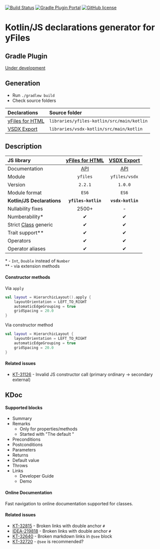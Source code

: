 [![Build Status](https://travis-ci.org/turansky/yfiles-kotlin.svg?branch=master)](https://travis-ci.org/turansky/yfiles-kotlin)
[![Gradle Plugin Portal](https://img.shields.io/maven-metadata/v/https/plugins.gradle.org/m2/com/github/turansky/yfiles/com.github.turansky.yfiles.gradle.plugin/maven-metadata.xml.svg?label=gradle)](https://plugins.gradle.org/plugin/com.github.turansky.yfiles)
[![GitHub license](https://img.shields.io/badge/license-Apache%20License%202.0-blue.svg?style=flat)](https://www.apache.org/licenses/LICENSE-2.0)

# Kotlin/JS declarations generator for yFiles

## Gradle Plugin
[Under development](plugins/yfiles/README.md)

## Generation
* Run `./gradlew build`
* Check source folders

| Declarations                | Source folder                             |
| :---                        | :---                                      |
| [yFiles for HTML][11]       | `libraries/yfiles-kotlin/src/main/kotlin` |
| [VSDX Export][21]           | `libraries/vsdx-kotlin/src/main/kotlin`   |
  
## Description
| JS library                  | [yFiles for HTML][11] | [VSDX Export][21] |
| :---                        |         :---:         |      :---:        |
| Documentation               |        [API][12]      |     [API][22]     |
| Module                      |        `yfiles`       |   `yfiles/vsdx`   |
| Version                     |         `2.2.1`       |      `1.0.0`      |
| Module format               |         `ES6`         |       `ES6`       |
| **Kotlin/JS Declarations**  |  **`yfiles-kotlin`**  | **`vsdx-kotlin`** |
| Nullability fixes           |         2500+         |         -         |
| Numberability*              |           ✔           |         ✔         |
| Strict [Class][31] generic  |           ✔           |         ✔         |
| Trait support**             |           ✔           |         ✔         |
| Operators                   |           ✔           |         ✔         |
| Operator aliases            |           ✔           |         ✔         |

\* - `Int`, `Double` instead of `Number`<br>
\** - via extension methods

#### Constructor methods

Via `apply`
```Kotlin
val layout = HierarchicLayout().apply {
    layoutOrientation = LEFT_TO_RIGHT
    automaticEdgeGrouping = true
    gridSpacing = 20.0
}
```

Via constructor method
```Kotlin
val layout = HierarchicLayout {
    layoutOrientation = LEFT_TO_RIGHT
    automaticEdgeGrouping = true
    gridSpacing = 20.0
}
```

#### Related issues
* [KT-31126](https://youtrack.jetbrains.com/issue/KT-31126) - Invalid JS constructor call (primary ordinary -> secondary external)

## KDoc
#### Supported blocks
* Summary
* Remarks
  * Only for properties/methods
  * Started with "The default "
* Preconditions
* Postconditions
* Parameters
* Returns
* Default value
* Throws
* Links
  * Developer Guide
  * Demo

#### Online Documentation
Fast navigation to online documentation supported for classes.

#### Related issues
* [KT-32815](https://youtrack.jetbrains.com/issue/KT-32815) - Broken links with double anchor `#`
* [IDEA-219818](https://youtrack.jetbrains.com/issue/IDEA-219818) - Broken links with double anchor `#`
* [KT-32640](https://youtrack.jetbrains.com/issue/KT-32640) - Broken markdown links in `@see` block
* [KT-32720](https://youtrack.jetbrains.com/issue/KT-32720) - `@see` is recommended?

[11]: https://www.yworks.com/products/yfiles-for-html
[12]: http://docs.yworks.com/yfileshtml/

[21]: https://www.yworks.com/products/yfiles-for-html/vsdx-export
[22]: https://docs.yworks.com/vsdx-html/

[31]: https://docs.yworks.com/yfileshtml/#/api/Class